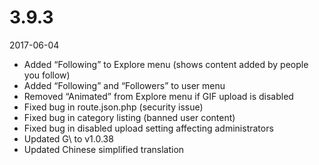 # 3.9.3

2017-06-04

- Added “Following” to Explore menu (shows content added by people you follow)
- Added “Following” and “Followers” to user menu
- Removed “Animated” from Explore menu if GIF upload is disabled
- Fixed bug in route.json.php (security issue)
- Fixed bug in category listing (banned user content)
- Fixed bug in disabled upload setting affecting administrators
- Updated G\ to v1.0.38
- Updated Chinese simplified translation
